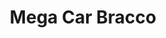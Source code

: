---
title: "Mega Car Bracco"
url: /san-fernando-del-valle-de-catamarca/mega-car-bracco/
shop: Autoteile
---